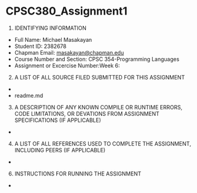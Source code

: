 # CPSC380_Assignment1

1. IDENTIFYING INFORMATION
* Full Name: Michael Masakayan 
* Student ID: 2382678
* Chapman Email: masakayan@chapman.edu
* Course Number and Section: CPSC 354-Programming Languages
* Assignment or Excercise Number:Week 6: 

2. A LIST OF ALL SOURCE FILED SUBMITTED FOR THIS ASSIGNMENT
* 
* readme.md

3. A DESCRIPTION OF ANY KNOWN COMPILE OR RUNTIME ERRORS, CODE LIMITATIONS, OR DEVATIONS FROM ASSIGNMENT SPECIFICATIONS (IF APPLICABLE)
*
4. A LIST OF ALL REFERENCES USED TO COMPLETE THE ASSIGNMENT, INCLUDING PEERS (IF APPLICABLE)
*
6. INSTRUCTIONS FOR RUNNING THE ASSIGNMENT
*
